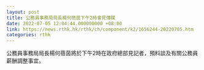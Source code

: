 ```yaml
---
layout: post
title: 公務員事務局局長楊何蓓茵下午2時會見傳媒
date: 2022-07-05 12:04:44.000000000 +08:00
link: https://news.rthk.hk/rthk/ch/component/k2/1656244-20220705.htm
categories: rthk
---
```


公務員事務局局長楊何蓓茵將於下午2時在政府總部見記者，預料談及有關公務員薪酬調整事宜。
